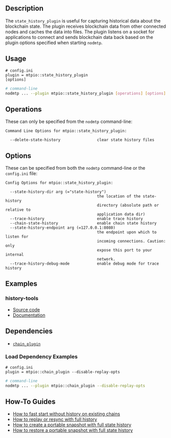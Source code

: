 
## Description

The `state_history_plugin` is useful for capturing historical data about the blockchain state. The plugin receives blockchain data from other connected nodes and caches the data into files. The plugin listens on a socket for applications to connect and sends blockchain data back based on the plugin options specified when starting `nodmtp`.

## Usage

```console
# config.ini
plugin = mtpio::state_history_plugin
[options]
```
```sh
# command-line
nodmtp ... --plugin mtpio::state_history_plugin [operations] [options]
```

## Operations

These can only be specified from the `nodmtp` command-line:

```console
Command Line Options for mtpio::state_history_plugin:

  --delete-state-history                clear state history files
```

## Options

These can be specified from both the `nodmtp` command-line or the `config.ini` file:

```console
Config Options for mtpio::state_history_plugin:

  --state-history-dir arg (="state-history")
                                        the location of the state-history 
                                        directory (absolute path or relative to
                                        application data dir)
  --trace-history                       enable trace history
  --chain-state-history                 enable chain state history
  --state-history-endpoint arg (=127.0.0.1:8080)
                                        the endpoint upon which to listen for 
                                        incoming connections. Caution: only 
                                        expose this port to your internal 
                                        network.
  --trace-history-debug-mode            enable debug mode for trace history
```

## Examples

### history-tools

  * [Source code](https://github.com/MTPIO/history-tools/)
  * [Documentation](https://mtpio.github.io/history-tools/)

## Dependencies

* [`chain_plugin`](../chain_plugin/index.md)

### Load Dependency Examples

```console
# config.ini
plugin = mtpio::chain_plugin --disable-replay-opts
```
```sh
# command-line
nodmtp ... --plugin mtpio::chain_plugin --disable-replay-opts
```

## How-To Guides

* [How to fast start without history on existing chains](10_how-to-fast-start-without-old-history.md)
* [How to replay or resync with full history](20_how-to-replay-or-resync-with-full-history.md)
* [How to create a portable snapshot with full state history](30_how-to-create-snapshot-with-full-history.md)
* [How to restore a portable snapshot with full state history](40_how-to-restore-snapshot-with-full-history.md)
